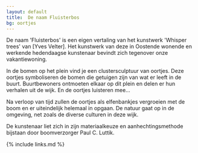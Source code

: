 ```yaml
---
layout: default
title:  De naam Fluisterbos
bg: oortjes
---
```

De naam 'Fluisterbos' is een eigen vertaling van het kunstwerk 'Whisper trees' van [Yves Velter]. Het kunstwerk van deze in Oostende wonende en werkende hedendaagse kunstenaar bevindt zich tegenover onze vakantiewoning.  

In de bomen op het plein vind je een clustersculptuur van oortjes. Deze oortjes symboliseren de bomen die getuigen zijn van wat er leeft in de buurt. Buurtbewoners ontmoeten elkaar op dit plein en delen er hun verhalen uit de wijk. En de oortjes luisteren mee...

Na verloop van tijd zullen de oortjes als elfenbankjes vergroeien met de boom en er uiteindelijk helemaal in opgaan. De natuur gaat op in de omgeving, net zoals de diverse culturen in deze wijk.

De kunstenaar liet zich in zijn materiaalkeuze en aanhechtingsmethode bijstaan door boomverzorger Paul C. Luttik.

{% include links.md %}
